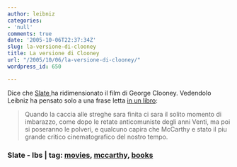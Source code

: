 ```yaml
---
author: leibniz
categories:
- 'null'
comments: true
date: '2005-10-06T22:37:34Z'
slug: la-versione-di-clooney
title: La versione di Clooney
url: "/2005/10/06/la-versione-di-clooney/"
wordpress_id: 650

---
```

Dice che [Slate ](https://www.slate.com/?id=2127595&nav=tap1/)ha ridimensionato il film di George Clooney. Vedendolo Leibniz ha pensato solo a una frase letta [in un libro](https://www.internetbookshop.it/ser/serdsp.asp?shop=1&c=TMU71IQUNPJHV): 

> Quando la caccia alle streghe sara finita ci sara il solito momento di imbarazzo, come dopo le retate anticomuniste degli anni Venti, ma poi si poseranno le polveri, e qualcuno capira che McCarthy e stato il piu grande critico cinematografico del nostro tempo.

### Slate - Ibs | tag: [movies](https://www.technorati.com/tags/movies), [mccarthy](https://www.technorati.com/tags/mccarthy), [books](https://www.technorati.com/tags/books)
